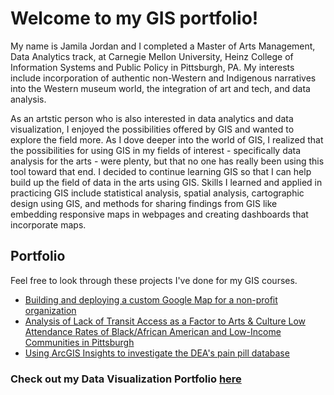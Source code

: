 # Welcome to my GIS portfolio!

My name is Jamila Jordan and I completed a Master of Arts Management, Data Analytics track, at Carnegie Mellon University, Heinz College of Information Systems and Public Policy in Pittsburgh, PA. My interests include incorporation of authentic non-Western and Indigenous narratives into the Western museum world, the integration of art and tech, and data analysis.

As an artstic person who is also interested in data analytics and data visualization, I enjoyed the possibilities offered by GIS and wanted to explore the field more. As I dove deeper into the world of GIS, I realized that the possibilities for using GIS in my fields of interest - specifically data analysis for the arts - were plenty, but that no one has really been using this tool toward that end. I decided to continue learning GIS so that I can help build up the field of data in the arts using GIS. Skills I learned and applied in practicing GIS include statistical analysis, spatial analysis, cartographic design using GIS, and methods for sharing findings from GIS like embedding responsive maps in webpages and creating dashboards that incorporate maps. 

## Portfolio

Feel free to look through these projects I've done for my GIS courses. 

 - [Building and deploying a custom Google Map for a non-profit organization](assignment1.md)
 - [Analysis of Lack of Transit Access as a Factor to Arts & Culture Low Attendance Rates of Black/African American and Low-Income Communities in Pittsburgh](project1.md)
 - [Using ArcGIS Insights to investigate the DEA's pain pill database](DEApainpilldatabase.md)

### Check out my Data Visualization Portfolio [here]( https://jamijoj.github.io/jamila-portfolio/)
